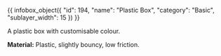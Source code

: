 {{ infobox_object({
	"id": 194,
	"name": "Plastic Box",
	"category": "Basic",
	"sublayer_width": 15
}) }}

A plastic box with customisable colour.

**Material:** Plastic, slightly bouncy, low friction.
